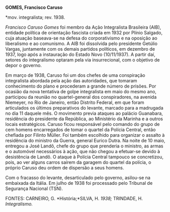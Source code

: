 **GOMES, Francisco Caruso**

\*mov. integralista; rev. 1938.

*Francisco Caruso Gomes* foi membro da Ação Integralista Brasileira
(AIB), entidade política de orientação fascista criada em 1932 por
Plínio Salgado, cuja atuação baseava-se na defesa do corporativismo e na
oposição ao liberalismo e ao comunismo. A AIB foi dissolvida pelo
presidente Getúlio Vargas, juntamente com os demais partidos políticos,
em dezembro de 1937, logo após a instauração do Estado Novo
(10/11/1937). A partir daí, setores do integralismo optaram pela via
insurrecional, com o objetivo de depor o governo.

Em março de 1938, Caruso foi um dos chefes de uma conspiração
integralista abordada pela ação das autoridades, que tomaram
conhecimento do plano e procederam a grande número de prisões. Por
ocasião da nova tentativa de golpe integralista em maio do mesmo ano,
participou da reunião no quartel-general dos conspiradores, na avenida
Niemeyer, no Rio de Janeiro, então Distrito Federal, em que foram
articulados os últimos preparativos do levante, marcado para a madrugada
no dia 11 daquele mês. O movimento previa ataques ao palácio Guanabara,
residência do presidente da República, ao Ministério da Marinha e a
outros locais estratégicos. Caruso ficou responsável pelo comando do
grupo de cem homens encarregados de tomar o quartel da Polícia Central,
então chefiada por Filinto Müller. Foi também escolhido para organizar o
assalto à residência do ministro da Guerra, general Eurico Dutra. Na
noite de 10 maio, entregou a José Landô, chefe do grupo que prenderia o
ministro, as armas e o automóvel necessários à ação, que não chegou a
efetuar-se devido à desistência de Landô. O ataque à Polícia Central
tampouco se concretizou, pois, ao ver alguns carros saírem da garagem do
quartel da polícia, o próprio Caruso deu ordem de dispersão a seus
homens.

Com o fracasso do levante, desarticulado pelo governo, asilou-se na
embaixada da Itália. Em julho de 1938 foi processado pelo Tribunal de
Segurança Nacional (TSN).

FONTES: CARNEIRO, G. *História;*SILVA, H. *1938;* TRINDADE, H.
*Integralismo.*

 
